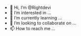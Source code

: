 - 👋 Hi, I’m @Rightdevi
- 👀 I’m interested in ...
- 🌱 I’m currently learning ...
- 💞️ I’m looking to collaborate on ...
- 📫 How to reach me ...

<!---
Rightdevi/Rightdevi is a ✨ special ✨ repository because its `README.md` (this file) appears on your GitHub profile.
You can click the Preview link to take a look at your changes.
--->
